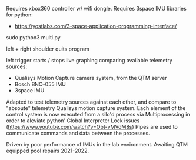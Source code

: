 
Requires xbox360 controller w/ wifi dongle.
Requires 3space IMU libraries for python:
- https://yostlabs.com/3-space-application-programming-interface/

sudo python3 multi.py

left + right shoulder quits program

left trigger starts / stops live graphing comparing available telemetry sources:
- Qualisys Motion Capture camera system, from the QTM server
- Bosch BNO-055 IMU
- 3space IMU


Adapted to test telemetry sources against each other, and compare to "absoute" telemetry Qualisys motion capture system.
Each element of the control system is now executed from a silo'd process via Multiprocessing in order to aleviate python' Global Interpreter Lock issues (https://www.youtube.com/watch?v=Obt-vMVdM8s)
Pipes are used to communicate commands and data between the processes.

Driven by poor performance of IMUs in the lab environment.
Awaiting QTM equipped pool repairs 2021-2022.
